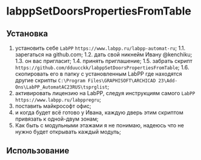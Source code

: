 # labppSetDoorsPropertiesFromTable

## Установка

1. установить себе `LabPP` `https://www.labpp.ru/labpp-automat-ru`;
  1.1. зарегаться на github.com;
  1.2. дать свой никнейм Ивану @kenchiku;
  1.3. он вас пригласит;
  1.4. принять приглашение;
  1.5. забрать скрипт `https://github.com/dduucckk/labppSetDoorsPropertiesFromTable`;
  1.6. скопировать его в папку с установленным LabPP где находятся другие скрипты `C:\Program Files\GRAPHISOFT\ARCHICAD 23\Add-Ons\LabPP_AutomatAC23RUS\tsprglist`;
2. активировать лицензию на LabPP, следуя инструкциям самого `LabPP` `https://www.labpp.ru/labppregru`;
3. поставить майкрософт офис;
4. и когда будет всё готово у Ивана, каждую дверь этим скриптом привязать к одной-двум зонам;
5. Как быть с модульными этажами я не понимаю, надеюсь что не нужно будет открывать каждый модуль;

## Использование

